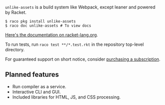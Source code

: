 `unlike-assets` is a build system like Webpack, except leaner and powered by Racket.

```
$ raco pkg install unlike-assets
$ raco doc unlike-assets # To view docs
```

[Here's the documentation on racket-lang.org](https://pkg-build.racket-lang.org/doc/unlike-assets@unlike-assets/index.html).

To run tests, run `raco test **/*.test.rkt` in the repository top-level directory.

For guaranteed support on short notice, consider [purchasing a subscription](https://sagegerard.com/subscribe.html).

## Planned features

* Run compiler as a service.
* Interactive CLI and GUI.
* Included libraries for HTML, JS, and CSS processing.
